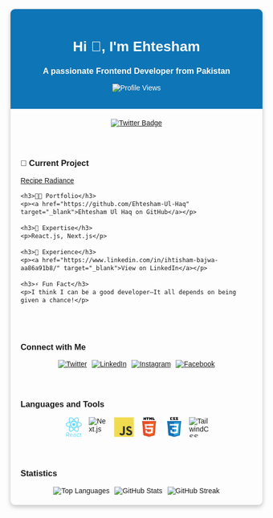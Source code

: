 <div style="font-family: Arial, sans-serif; margin: 20px auto; max-width: 800px; border: 1px solid #ddd; border-radius: 10px; box-shadow: 0px 4px 8px rgba(0, 0, 0, 0.2); overflow: hidden;">
  <div style="background-color: #0e75b6; color: #fff; padding: 20px; text-align: center;">
    <h1>Hi 👋, I'm Ehtesham</h1>
    <h3>A passionate Frontend Developer from Pakistan</h3>
    <p>
      <img src="https://komarev.com/ghpvc/?username=ehtesham-ul-haq&label=Profile%20views&color=ffffff&style=flat" alt="Profile Views" />
    </p>
  </div>

  <div style="padding: 20px; text-align: center;">
    <a href="https://twitter.com/ihtisha72987404" target="_blank">
      <img src="https://img.shields.io/twitter/follow/ihtisha72987404?logo=twitter&style=for-the-badge" alt="Twitter Badge" />
    </a>
  </div>

  <div style="padding: 20px;">
    <h3>🔭 Current Project</h3>
    <p><a href="https://reciperadiance.vercel.app" target="_blank">Recipe Radiance</a></p>

    <h3>👨‍💻 Portfolio</h3>
    <p><a href="https://github.com/Ehtesham-Ul-Haq" target="_blank">Ehtesham Ul Haq on GitHub</a></p>

    <h3>💬 Expertise</h3>
    <p>React.js, Next.js</p>

    <h3>📄 Experience</h3>
    <p><a href="https://www.linkedin.com/in/ihtisham-bajwa-aa86a91b8/" target="_blank">View on LinkedIn</a></p>

    <h3>⚡ Fun Fact</h3>
    <p>I think I can be a good developer—It all depends on being given a chance!</p>
  </div>

  <div style="padding: 20px;">
    <h3>Connect with Me</h3>
    <div style="display: flex; justify-content: center; gap: 10px;">
      <a href="https://twitter.com/ihtisha72987404" target="_blank">
        <img src="https://raw.githubusercontent.com/rahuldkjain/github-profile-readme-generator/master/src/images/icons/Social/twitter.svg" alt="Twitter" height="40">
      </a>
      <a href="https://linkedin.com/in/ihtisham-bajwa-aa86a91b8" target="_blank">
        <img src="https://raw.githubusercontent.com/rahuldkjain/github-profile-readme-generator/master/src/images/icons/Social/linked-in-alt.svg" alt="LinkedIn" height="40">
      </a>
      <a href="https://instagram.com/ehtesham28223" target="_blank">
        <img src="https://raw.githubusercontent.com/rahuldkjain/github-profile-readme-generator/master/src/images/icons/Social/instagram.svg" alt="Instagram" height="40">
      </a>
      <a href="https://www.facebook.com/ehteshamulhaq.bajwa" target="_blank">
        <img src="https://raw.githubusercontent.com/rahuldkjain/github-profile-readme-generator/master/src/images/icons/Social/facebook.svg" alt="Facebook" height="40">
      </a>
    </div>
  </div>

  <div style="padding: 20px;">
    <h3>Languages and Tools</h3>
    <div style="display: flex; flex-wrap: wrap; justify-content: center; gap: 10px;">
      <img src="https://raw.githubusercontent.com/devicons/devicon/master/icons/react/react-original-wordmark.svg" alt="React" width="40" height="40" />
      <img src="https://cdn.worldvectorlogo.com/logos/nextjs-2.svg" alt="Next.js" width="40" height="40" />
      <img src="https://raw.githubusercontent.com/devicons/devicon/master/icons/javascript/javascript-original.svg" alt="JavaScript" width="40" height="40" />
      <img src="https://raw.githubusercontent.com/devicons/devicon/master/icons/html5/html5-original-wordmark.svg" alt="HTML5" width="40" height="40" />
      <img src="https://raw.githubusercontent.com/devicons/devicon/master/icons/css3/css3-original-wordmark.svg" alt="CSS3" width="40" height="40" />
      <img src="https://www.vectorlogo.zone/logos/tailwindcss/tailwindcss-icon.svg" alt="TailwindCSS" width="40" height="40" />
      <!-- Add other icons as needed -->
    </div>
  </div>

  <div style="padding: 20px;">
    <h3>Statistics</h3>
    <div style="display: flex; flex-wrap: wrap; justify-content: center; gap: 10px;">
      <img src="https://github-readme-stats.vercel.app/api/top-langs?username=ehtesham-ul-haq&show_icons=true&locale=en&layout=compact" alt="Top Languages" />
      <img src="https://github-readme-stats.vercel.app/api?username=ehtesham-ul-haq&show_icons=true&locale=en" alt="GitHub Stats" />
      <img src="https://github-readme-streak-stats.herokuapp.com/?user=ehtesham-ul-haq" alt="GitHub Streak" />
    </div>
  </div>
</div>
